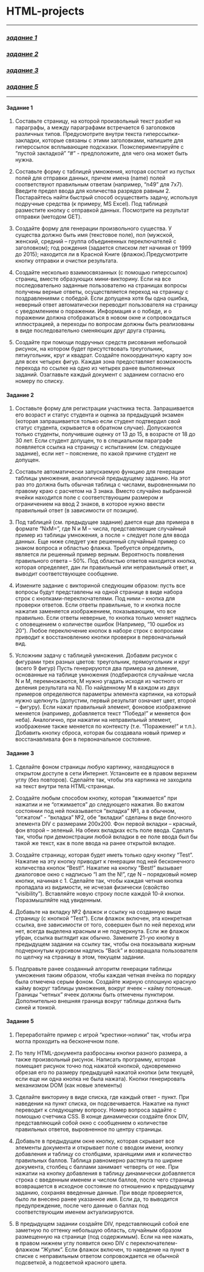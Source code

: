 # HTML-projects
***

### [___задание 1___](#ВТ1)
### [___задание 2___](#ВТ2)
### [___задание 3___](#ВТ3)
### [___задание 5___](#ВТ5)

***
<a id="ВТ1"></a> 
#### Задание 1
1. Составьте страницу, на которой произвольный текст разбит на параграфы, а между параграфами встречается 6 заголовков различных типов. Предусмотрите внутри текста гиперссылки-закладки, которые связаны с этими заголовками, напишите для гиперссылок всплывающие подсказки. Поэкспериментируйте с “пустой закладкой” “#” - предположите, для чего она может быть нужна.

2. Составьте форму с таблицей умножения, которая состоит из пустых полей для отправки данных, причем имена (name) полей соответствуют правильным ответам (например, “n49” для 7x7). Введите предел ввода для количества разрядов равным 2. Постарайтесь найти быстрый способ осуществить задачу, используя подручные средства (к примеру, MS Excel). Под таблицей разместите кнопку с отправкой данных. Посмотрите на результат отправки (методом GET).

3. Создайте форму для генерации произвольного существа. У существа должно быть имя (текстовое поле), пол (мужской, женский, средний – группа объединенных переключателей с заголовком); год рождения (задается списком лет начиная от 1999 до 2015); находится ли в Красной Книге (флажок).Предусмотрите кнопку отправки и очистки результата.

4. Создайте несколько взаимосвязанных (с помощью гиперссылок) страниц, вместе образующих мини-викторину. Если на все последовательно заданные пользователю на страницах вопросы получены верные ответы, осуществляется переход на страницу с поздравлениями с победой. Если допущена хотя бы одна ошибка, неверный ответ автоматически переводит пользователя на страницу с уведомлением о поражении. Информация и о победе, и о поражении должна отображаться в новом окне и сопровождаться иллюстрацией, а переходы по вопросам должны быть реализованы в виде последовательно сменяющих друг друга страниц.

5. Создайте при помощи подручных средств рисования небольшой рисунок, на котором будет присутствовать треугольник, пятиугольник, круг и квадрат. Создайте покоординатную карту зон для всех четырех фигур. Каждая зона предоставляет возможность перехода по ссылке на одно из четырех ранее выполненных заданий. Озаглавьте каждый документ с заданием согласно его номеру по списку.

<a id="ВТ2"></a> 
#### Задание 2
1. Составьте форму для регистрации участника теста. Запрашивается его возраст и статус студента и оценка за предыдущий экзамен (которая запрашивается только если студент подтвердил свой статус студента, скрывается в обратном случае). Допускаются только студенты, получившие оценку от 13 до 15, в возрасте от 18 до 30 лет. Если студент допущен, то в специальном параграфе появляется ссылка на страницу с испытанием (см. следующее задание), если нет – пояснение, по какой причине студент не допущен.

2. Составьте автоматически запускаемую функцию для генерации таблицы умножения, аналогичной предыдущему заданию. На этот раз это должна быть обычная таблица с числами, выровненными по правому краю с расчетом на 3 знака. Вместо случайно выбранной ячейки находится поле с соответствующим размером и ограничением на ввод 2 знаков, в которое нужно ввести правильный ответ (в зависимости от позиции).

3. Под таблицей (см. предыдущее задание) дается еще два примера в формате “NxM=”, где N и M – числа, представляющие случайный пример из таблицы умножения, а после = следует поле для ввода данных. Еще ниже следует уже решенный случайный пример со знаком вопроса и областью флажка. Требуется определить, является ли решенный пример верным. Вероятность появления правильного ответа – 50%. Под областью ответов находится кнопка, которая определяет, дан ли правильный или неправильный ответ, и выводит соответствующее сообщение.

4. Измените задание с викториной следующим образом: пусть все вопросы будут представлены на одной странице в виде набора строк с кнопками-переключателями. Под ними – кнопка для проверки ответов. Если ответы правильные, то и кнопка после нажатия заменяется изображением, показывающим, что все правильно. Если ответы неверные, то кнопка только меняет надпись с оповещением о количестве ошибок (Например, “10 ошибок из 20”). Любое переключение кнопок в наборе строк с вопросами приводит к восстановлению кнопки проверки в первоначальный вид.

5. Усложним задачу с таблицей умножения. Добавим рисунок с фигурами трех разных цветов: треугольник, прямоугольник и круг (всего 9 фигур) Пусть генерируются два примера на деление, основанные на таблице умножения (подбираются случайные числа N и M, перемножаются, M нужно угадать исходя из частного от деления результата на N). По найденному M в каждом из двух примеров определяются параметры элемента картинки, на который нужно щелкнуть (допустим, первый результат означает цвет, второй – фигуру). Если нажат правильный элемент, фоновое изображение меняется (например, добавляется текст “Победа!” и меняется фон неба). Аналогично, при нажатии на неправильный элемент, изображение также меняется по контексту (т.е. “Поражение!” и т.п.). Добавить кнопку сброса, которая бы создавала новый пример и восстанавливала фон в первоначальное состояние.

<a id="ВТ3"></a> 
#### Задание 3
 1. Сделайте фоном страницы любую картинку, находящуюся в открытом доступе в сети Интернет. Установите ее в правом верхнем углу (без повторов). Сделайте так, чтобы эта картинка не заходила на текст внутри тела HTML-страницы.

2. Создайте любым способом кнопку, которая “вжимается” при нажатии и не “отжимается” до следующего нажатия. Во вжатом состоянии под ней показывается “вкладка” №1, а в обычном, “отжатом” - “вкладка” №2, обе “вкладки” сделаны в виде блочного элемента DIV с размерами 200x200. Фон первой вкладки – красный, фон второй – зеленый. На обеих вкладках есть поле ввода. Сделать так, чтобы при демонстрации любой вкладки в ее поле ввода был бы такой же текст, как в поле ввода на ранее открытой вкладке.

3. Создайте страницу, которая будет иметь только одну кнопку “Test”. Нажатие на эту кнопку приводит к генерации под ней бесконечного количества кнопок “Best!”. Нажатие на кнопку “Best!” вызывает диалоговое окно с надписью “I am the N!”, где N – порядковый номер кнопки, начиная с 1. Сделайте так, чтобы каждая четная кнопка пропадала из видимости, не исчезая физически (свойство “visibility”). Вставляйте новую строку после каждой 10-й кнопки. Поразмышляйте над увиденным.

4. Добавьте на вкладку №2 флажок и ссылку на созданную выше страницу (с кнопкой “Test”). Если флажок включен, эта конкретная ссылка, вне зависимости от того, совершен был по ней переход или нет, всегда выделена красным и не подчеркнута. Если же флажок убран, ссылка выглядит как обычно. Замените 21-ую кнопку в предыдущем задании на ссылку так, чтобы она показывала жирным подчеркнутым курсивом надпись “Back” и возвращала пользователя по щелчку на страницу в этом, текущем задании.

5. Подправьте ранее созданный алгоритм генерации таблицы умножения таким образом, чтобы каждая четная ячейка по порядку была отмечена серым фоном. Создайте жирную сплошную красную кайму вокруг таблицы умножения, вокруг ячеек – кайму потоньше. Границы “четных” ячеек должны быть отмечены пунктиром. Дополнительно внешняя граница вокруг таблицы должна быть синей и тонкой.

<a id="ВТ5"></a> 
#### Задание 5
1. Переработайте пример с игрой “крестики-нолики” так, чтобы игра могла проходить на бесконечном поле.

2. По телу HTML-документа разбросаны кнопки разного размера, а также произвольный рисунок. Написать программу, которая помещает рисунок точно под нажатой кнопкой, одновременно обрезая его по размеру предыдущей нажатой кнопки (или текущей, если еще ни одна кнопка не была нажата). Кнопки генерировать механизмом DOM (как новые элементы)

3. Сделайте викторину в виде списка, где каждый ответ - пункт. При наведении на пункт списка, он подсвечивается. Нажатие на пункт переводит к следующему вопросу. Номер вопроса задайте с помощью счетчика CSS. В конце динамически создайте блок DIV, представляющий собой окно с сообщением о количестве правильных ответов, выровненное по центру страницы.

4. Добавьте в предыдущем окне кнопку, которая скрывает все элементы документа и открывает поле с вводом имени, кнопку добавления и таблицу со столбцами, хранящими имя и количество правильных баллов. Таблица
равномерно растянута по ширине документа, столбец с баллами занимает четверть от нее. При нажатии на кнопку добавления в таблицу динамически добавляется строка с введенным именем и числом баллов, после чего страница возвращается в исходное состояние по отношению к предыдущему заданию, сохраняя введенные данные. При вводе проверяется, было ли внесено ранее указанное имя. Если да, то выводится предупреждение, после чего данные о баллах под соответствующим именем актуализируются.

5. В предыдущем задании создайте DIV, представляющий собой еле заметную по оттенку небольшую область, случайным образом размещенную на странице (под содержимым). Если на нее нажать, в правом нижнем углу появится окно DIV с переключателем-флажком “Жулик”. Если флажок включен, то наведение на пункт в списке с неправильным ответом сопровождается не обычной подсветкой, а подсветкой красного цвета.

